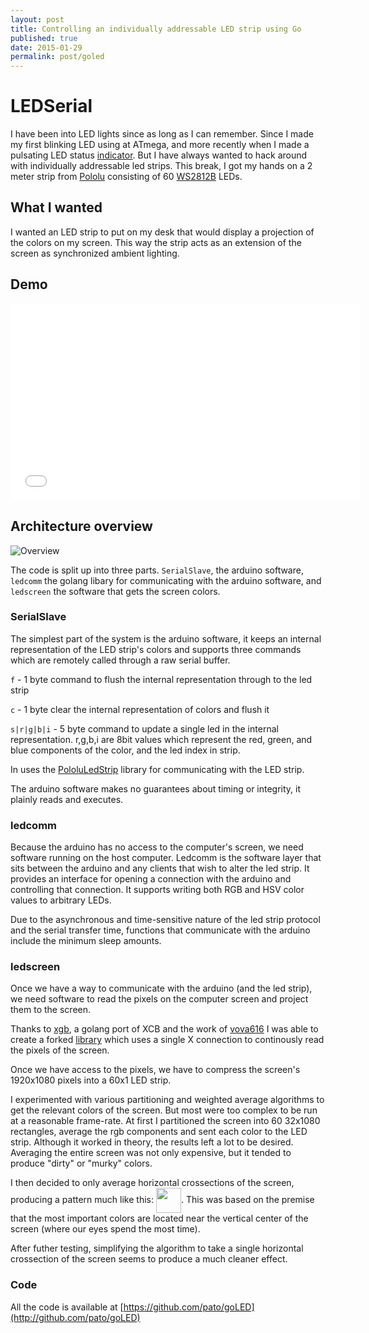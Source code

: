 ```yaml
---
layout: post
title: Controlling an individually addressable LED strip using Go
published: true
date: 2015-01-29
permalink: post/goled
---
```

# LEDSerial

I have been into LED lights since as long as I can remember. Since I made my first blinking LED using
at ATmega, and more recently when I made a pulsating LED status [indicator](https://github.com/pato/LEDStatusIndicator).
But I have always wanted to hack around with individually addressable led strips. This break, I got my hands on
a 2 meter strip from [Pololu](https://www.pololu.com/product/2547) consisting of 60 [WS2812B](https://www.pololu.com/file/0J705/WS2812B_datasheet.pdf) LEDs.

## What I wanted

I wanted an LED strip to put on my desk that would display a projection of the colors on my screen. This way the strip
acts as an extension of the screen as synchronized ambient lighting.

## Demo

<iframe width="560" height="315" src="//www.youtube.com/embed/JE8hCJfr13k?rel=0&amp;controls=0&amp;showinfo=0&amp;modestbranding=1" frameborder="0" allowfullscreen></iframe>

## Architecture overview

![Overview](http://plankenau.com/i/celKYZ.png)

The code is split up into three parts. `SerialSlave`, the arduino software, `ledcomm` the golang libary for communicating with
the arduino software, and `ledscreen` the software that gets the screen colors.

### SerialSlave

The simplest part of the system is the arduino software, it keeps an internal representation of the LED strip's colors
and supports three commands which are remotely called through a raw serial buffer.

`f` - 1 byte command to flush the internal representation through to the led strip

`c` - 1 byte clear the internal representation of colors and flush it

`s|r|g|b|i` - 5 byte command to update a single led in the internal representation. r,g,b,i are 8bit values which
represent the red, green, and blue components of the color, and the led index in strip.

In uses the [PololuLedStrip](https://github.com/pololu/pololu-led-strip-arduino) library for communicating with the
LED strip.

The arduino software makes no guarantees about timing or integrity, it plainly reads and executes.

### ledcomm

Because the arduino has no access to the computer's screen, we need software running on the host computer. 
Ledcomm is the software layer that sits between the arduino and any clients that wish to alter the led strip.
It provides an interface for opening a connection with the arduino and controlling that connection. It supports
writing both RGB and HSV color values to arbitrary LEDs.

Due to the asynchronous and time-sensitive nature of the led strip protocol and the serial transfer time, functions
that communicate with the arduino include the minimum sleep amounts.

### ledscreen

Once we have a way to communicate with the arduino (and the led strip), we need software to read the pixels on the
computer screen and project them to the screen.

Thanks to [xgb](https://github.com/BurntSushi/xgb), a golang port of XCB and the work of
[vova616](https://github.com/vova616/screenshot) I was able to create a forked [library](https://github.com/pato/screenshot)
which uses a single X connection to continously read the pixels of the screen.

Once we have access to the pixels, we have to compress the screen's 1920x1080 pixels into a 60x1 LED strip.

I experimented with various partitioning and weighted average algorithms to get the relevant colors of the screen.
But most were too complex to be run at a reasonable frame-rate. At first I partitioned the screen into 60 32x1080 rectangles,
average the rgb components and sent each color to the LED strip. Although it worked in theory, the results left a lot to be desired.
Averaging the entire screen was not only expensive, but it tended to produce "dirty" or "murky" colors.

I then decided to only average horizontal crossections of the screen, producing a pattern much like this:
<img src="http://plankenau.com/i/acinrA.png" height="40px" align="center">. This was based on the premise that the most
important colors are located near the vertical center of the screen (where our eyes spend the most time).

After futher testing, simplifying the algorithm to take a single horizontal crossection of the screen seems to produce
a much cleaner effect.

### Code

All the code is available at [https://github.com/pato/goLED](http://github.com/pato/goLED)

